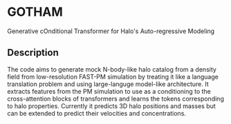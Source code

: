 # GOTHAM
Generative cOnditional Transformer for Halo's Auto-regressive Modeling

## Description
The code aims to generate mock N-body-like halo catalog from a density field from low-resolution FAST-PM simulation by treating it like a language translation problem and using large-languge model-like architecture. It extracts features from the PM simulation to use as a conditioning to the cross-attention blocks of transformers and learns the tokens corresponding to halo properties. Currently it predicts 3D halo positions and masses but can be extended to predict their velocities and concentrations.



